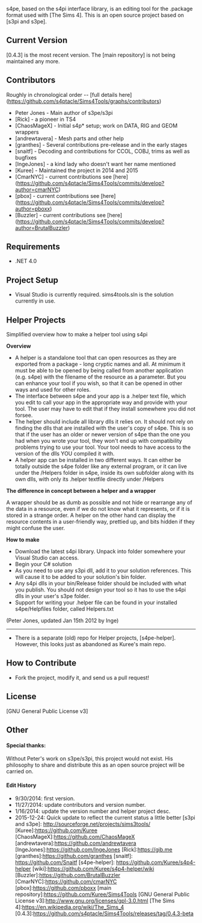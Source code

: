 
s4pe, based on the s4pi interface library, is an editing tool for the .package format used with [The Sims 4]. This is an open source project based on [s3pi and s3pe].


Current Version
----

[0.4.3] is the most recent version. The [main repository] is not being maintained any more. 


Contributors
-----------

Roughly in chronological order -- [full details here] (https://github.com/s4ptacle/Sims4Tools/graphs/contributors)

* Peter Jones - Main author of s3pe/s3pi
* [Rick] - a pioneer in TS4
* [ChaosMageX] - Initial s4p* setup; work on DATA, RIG and GEOM wrappers
* [andrewtavera] - Mesh parts and other help
* [granthes] - Several contributions pre-release and in the early stages
* [snaitf] - Decoding and contributions for CCOL, COBJ, trims as well as bugfixes
* [IngeJones] - a kind lady who doesn't want her name mentioned
* [Kuree] - Maintained the project in 2014 and 2015
* [CmarNYC] - current contributions see [here] (https://github.com/s4ptacle/Sims4Tools/commits/develop?author=cmarNYC)
* [pbox] - current contributions see [here] (https://github.com/s4ptacle/Sims4Tools/commits/develop?author=pboxx)
* [Buzzler] - current contributions see [here] (https://github.com/s4ptacle/Sims4Tools/commits/develop?author=BrutalBuzzler)

Requirements
-------------
* .NET 4.0

Project Setup
-------------
* Visual Studio is currently required. sims4tools.sln is the solution currently in use.

Helper Projects
-------------

Simplified overview how to make a helper tool using s4pi

**Overview**

* A helper is a standalone tool that can open resources as they are exported from a package - long cryptic names and all. At minimum it must be able to be opened by being called from another application (e.g. s4pe) with the filename of the resource as a parameter.  But you can enhance your tool if you wish, so that it can be opened in other ways and used for other roles.
* The interface between s4pe and your app is a .helper text file, which you edit to call your app in the appropriate way and provide with your tool.  The user may have to edit that if they install somewhere you did not forsee.
* The helper should include all library dlls it relies on. It should not rely on finding the dlls that are installed with the user's copy of s4pe. This is so that if the user has an older or newer version of s4pe than the one you had when you wrote your tool, they won't end up with compatibility problems trying to use your tool.  Your tool needs to have access to the version of the dlls YOU compiled it with.
* A helper app can be installed in two different ways.  It can either be totally outside the s4pe folder like any external program, or it can live under the /Helpers folder in s4pe, inside its own subfolder along with its own dlls, with only its .helper textfile directly under /Helpers

**The difference in concept between a helper and a wrapper**

A wrapper should be as dumb as possible and not hide or rearrange any of the data in a resource, even if we do not know what it represents, or if it is stored in a strange order.  A helper on the other hand can display the resource contents in a user-friendly way, prettied up, and bits hidden if they might confuse the user.

**How to make**

*  Download the latest s4pi library.  Unpack into folder somewhere your Visual Studio can access.
*  Begin your C# solution
*  As you need to use any s3pi dll, add it to your solution references.  This will cause it to be added to your solution's bin folder. 
*  Any s4pi dlls in your bin/Release folder should be included with what you publish.  You should not design your tool so it has to use the s4pi dlls in your user's s3pe folder.   
*  Support for writing your .helper file can be found in your installed s4pe/Helpfiles folder, called Helpers.txt

(Peter Jones, updated Jan 15th 2012 by Inge)

-------------
* There is a separate (old) repo for Helper projects, [s4pe-helper]. However, this looks just as abandoned as Kuree's main repo.

How to Contribute
-----------
* Fork the project, modify it, and send us a pull request!

License
----
[GNU General Public License v3] 


Other
----
#### Special thanks:
Without Peter's work on s3pe/s3pi, this project would not exist. His philosophy to share and distribute this as an open source project will be carried on.

#### Edit History
* 9/30/2014: first version.
* 11/27/2014: update contributors and version number.
* 1/16/2014: update the version number and helper project desc.
* 2015-12-24: Quick update to reflect the current status a little better
[s3pi and s3pe]: http://sourceforge.net/projects/sims3tools/
[Kuree]:https://github.com/Kuree
[ChaosMageX]:https://github.com/ChaosMageX
[andrewtavera]:https://github.com/andrewtavera
[IngeJones]:https://github.com/IngeJones
[Rick]:https://gib.me
[granthes]:https://github.com/granthes
[snaitf]: https://github.com/Snaitf
[s4pe-helper]: https://github.com/Kuree/s4p4-helper
[wiki]:https://github.com/Kuree/s4p4-helper/wiki
[Buzzler]:https://github.com/BrutalBuzzler
[CmarNYC]:https://github.com/cmarNYC
[pbox]:https://github.com/pboxx
[main repository]:https://github.com/Kuree/Sims4Tools
[GNU General Public License v3]:http://www.gnu.org/licenses/gpl-3.0.html
[The Sims 4]:https://en.wikipedia.org/wiki/The_Sims_4
[0.4.3]:https://github.com/s4ptacle/Sims4Tools/releases/tag/0.4.3-beta
